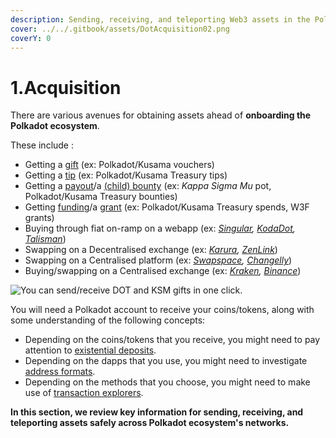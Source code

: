 ```yaml
---
description: Sending, receiving, and teleporting Web3 assets in the Polkadot ecosystem.
cover: ../../.gitbook/assets/DotAcquisition02.png
coverY: 0
---
```


# 1.Acquisition

There are various avenues for obtaining assets ahead of **onboarding the Polkadot ecosystem**.

These include :

* Getting a [gift](https://gifts.polkadot.network/#/generate) (ex: Polkadot/Kusama vouchers)
* Getting a [tip](https://polkadot.js.org/apps/?rpc=wss%3A%2F%2Frpc.dotters.network%2Fpolkadot#/treasury/tips) (ex: Polkadot/Kusama Treasury tips)
* Getting a [payout](https://polkadot.js.org/apps/?rpc=wss%3A%2F%2Fkusama-rpc.polkadot.io#/society)/a [(child) bounty](https://polkadot.js.org/apps/?rpc=wss%3A%2F%2Frpc.dotters.network%2Fpolkadot#/bounties) (ex: _Kappa Sigma Mu_ pot, Polkadot/Kusama Treasury bounties)
* Getting [funding](https://polkadot.js.org/apps/?rpc=wss%3A%2F%2Frpc.dotters.network%2Fpolkadot#/treasury)/a [grant](https://web3.foundation/grants/) (ex: Polkadot/Kusama Treasury spends, W3F grants)
* Buying through fiat on-ramp on a webapp (ex: [_Singular_](https://singular.rmrk.app/)_,_ [_KodaDot_](https://kodadot.xyz/rmrk/credit/)_,_ [_Talisman_](https://app.talisman.xyz/portfolio))
* Swapping on a Decentralised exchange (ex: [_Karura_](https://apps.karura.network/)_,_ [_ZenLink_](https://dex.zenlink.pro/#/swap))
* Swapping on a Centralised platform (ex: [_Swapspace_](https://swapspace.co/)_,_ [_Changelly_](https://changelly.com/))
* Buying/swapping on a Centralised exchange (ex: [_Kraken_](https://www.kraken.com/)_,_ [_Binance_](https://www.binance.com/en))

![You can send/receive DOT and KSM gifts in one click.](../../.gitbook/assets/A\_Gift.JPG)

You will need a Polkadot account to receive your coins/tokens, along with some understanding of the following concepts:

* Depending on the coins/tokens that you receive, you might need to pay attention to [existential deposits](existential-deposits.md).
* Depending on the dapps that you use, you might need to investigate [address formats](address-formats.md).
* Depending on the methods that you choose, you might need to make use of [transaction explorers](transaction-explorers.md).



**In this section, we review key information for sending, receiving, and teleporting assets safely across Polkadot ecosystem's networks.**

